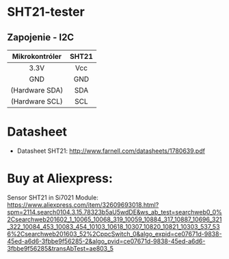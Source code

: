 # SHT21-tester

## Zapojenie - I2C

Mikrokontróler|SHT21
:----------: | :----------:
3.3V|Vcc
GND|GND
(Hardware SDA)|SDA
(Hardware SCL)|SCL

# Datasheet
* Datasheet SHT21: http://www.farnell.com/datasheets/1780639.pdf

# Buy at Aliexpress:
Sensor SHT21 in Si7021 Module: https://www.aliexpress.com/item/32609693018.html?spm=2114.search0104.3.15.78323b5aU5wdDE&ws_ab_test=searchweb0_0%2Csearchweb201602_1_10065_10068_319_10059_10884_317_10887_10696_321_322_10084_453_10083_454_10103_10618_10307_10820_10821_10303_537_536%2Csearchweb201603_52%2CppcSwitch_0&algo_expid=ce07671d-9838-45ed-a6d6-3fbbe9f56285-2&algo_pvid=ce07671d-9838-45ed-a6d6-3fbbe9f56285&transAbTest=ae803_5
